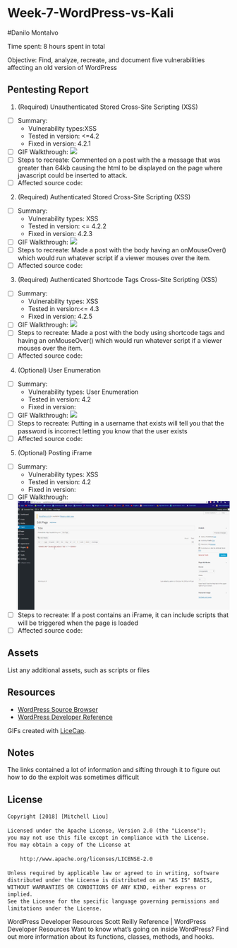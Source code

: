# Week-7-WordPress-vs-Kali
#Danilo Montalvo

Time spent: 8 hours spent in total

Objective: Find, analyze, recreate, and document five vulnerabilities affecting an old version of WordPress

## Pentesting Report

1. (Required) Unauthenticated Stored Cross-Site Scripting (XSS)
  - [ ] Summary: 
    - Vulnerability types:XSS
    - Tested in version: <=4.2
    - Fixed in version: 4.2.1
  - [ ] GIF Walkthrough: 
    ![](Comment.gif)
  - [ ] Steps to recreate: Commented on a post with the a message that was greater than 64kb causing the html to be displayed on the page where javascript could be inserted to attack.
  - [ ] Affected source code:
2. (Required) Authenticated Stored Cross-Site Scripting (XSS)
  - [ ] Summary: 
    - Vulnerability types: XSS
    - Tested in version: <= 4.2.2
    - Fixed in version: 4.2.3
  - [ ] GIF Walkthrough:
    ![](OnMouseOver.gif) 
  - [ ] Steps to recreate: Made a post with the body having an onMouseOver() which would run whatever script if a viewer mouses over the item.
  - [ ] Affected source code:
3. (Required) Authenticated Shortcode Tags Cross-Site Scripting (XSS)
  - [ ] Summary: 
    - Vulnerability types: XSS
    - Tested in version:<= 4.3
    - Fixed in version: 4.2.5
  - [ ] GIF Walkthrough: 
    ![](shortcodeTag.gif) 
  - [ ] Steps to recreate: Made a post with the body using shortcode tags and having an onMouseOver() which would run whatever script if a viewer mouses over the item.
  - [ ] Affected source code:
4. (Optional) User Enumeration
  - [ ] Summary: 
    - Vulnerability types: User Enumeration
    - Tested in version: 4.2
    - Fixed in version: 
  - [ ] GIF Walkthrough: 
    ![](userEnumeration.gif)
  - [ ] Steps to recreate: Putting in a username that exists will tell you that the password is incorrect letting you know that the user exists
  - [ ] Affected source code:
5. (Optional) Posting iFrame
  - [ ] Summary: 
    - Vulnerability types: XSS
    - Tested in version: 4.2
    - Fixed in version: 
  - [ ] GIF Walkthrough: 
    ![](iFrame.gif)
  - [ ] Steps to recreate: If a post contains an iFrame, it can include scripts that will be triggered when the page is loaded
  - [ ] Affected source code:

## Assets

List any additional assets, such as scripts or files

## Resources

- [WordPress Source Browser](https://core.trac.wordpress.org/browser/)
- [WordPress Developer Reference](https://developer.wordpress.org/reference/)

GIFs created with [LiceCap](http://www.cockos.com/licecap/).

## Notes

The links contained a lot of information and sifting through it to figure out how to do the exploit was sometimes difficult

## License

    Copyright [2018] [Mitchell Liou]

    Licensed under the Apache License, Version 2.0 (the "License");
    you may not use this file except in compliance with the License.
    You may obtain a copy of the License at

        http://www.apache.org/licenses/LICENSE-2.0

    Unless required by applicable law or agreed to in writing, software
    distributed under the License is distributed on an "AS IS" BASIS,
    WITHOUT WARRANTIES OR CONDITIONS OF ANY KIND, either express or implied.
    See the License for the specific language governing permissions and
    limitations under the License.
WordPress Developer Resources
Scott Reilly
Reference | WordPress Developer Resources
Want to know what’s going on inside WordPress? Find out more information about its functions, classes, methods, and hooks.
